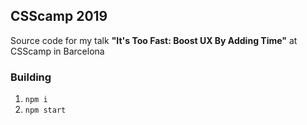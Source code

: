 ## CSScamp 2019
Source code for my talk **"It's Too Fast: Boost UX By Adding Time"** at CSScamp in Barcelona

### Building
1. `npm i`
1. `npm start`
